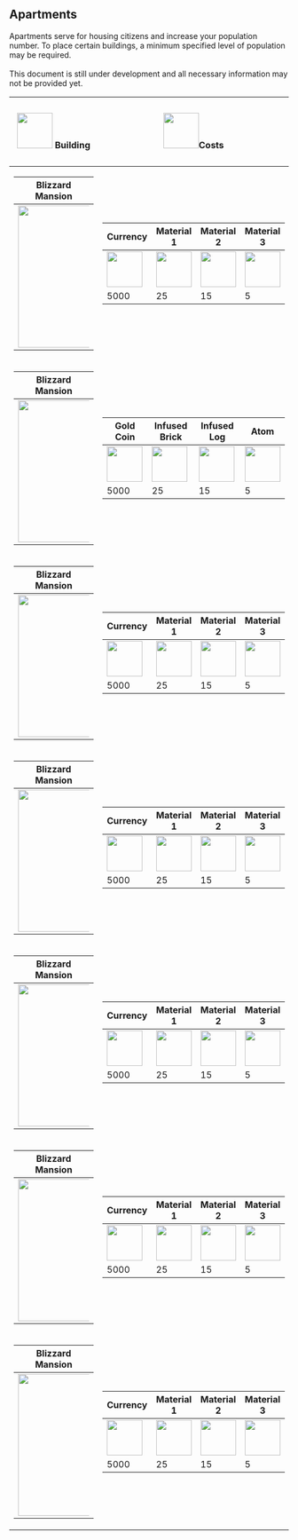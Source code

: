 ## Apartments
Apartments serve for housing citizens and increase your population number. To place certain buildings, a minimum specified level of population may be required.
<br>
<br>
This document is still under development and all necessary information may not be provided yet.

| <p align="center"><img src="\assets\images\icons\buildHammer.png" width="64" height="64"> Building</p> | <p align="center"><img src="\assets\images\icons\goldCoin.png" width="64" height="64">Costs</p> | <p align="center" style="width: 96px"><img src="\assets\images\icons\stopwatch.png" width="64" height="64">Build Time</p> | <p align="center" style="width: 96px"><img src="\assets\images\icons\sizeIcon.png" width="64" height="64">Size</p> | <p align="center" style="width: 96px"><img src="\assets\images\icons\vibeIcon.png" width="64" height="64">Vibe</p> |
|---------------------------------------------------------------------------------------------|---------------------------------------------------------------------------------------------|---------------------------------------------------------------------------------------------|---------------------------------------------------------------------------------------------|---------------------------------------------------------------------------------------------
| <table><thead><tr><th>Blizzard Mansion</th></tr></thead><tr><td><div style="width: 128px"><img src="\assets\images\buildings\blizzardMansion.png" width="256" height="256"></div></td></tr></table> | <table><thead><tr><th>Currency</th><th>Material 1</th><th>Material 2</th><th>Material 3</th></tr></thead><tr><td><img src="\assets\images\icons\goldCoin.png" width="64" height="64"></td><td><img src="\assets\images\items\infusedBrick.png" width="64" height="64"></td><td><img src="\assets\images\items\infusedLog.png" width="64" height="64"></td><td><img src="\assets\images\items\atom.png" width="64" height="64"></td></tr><tr><td>5000</td><td>25</td><td>15</td><td>5</td></tr></table> | 60 Seconds | 11x11 | 64 |
| <table><thead><tr><th>Blizzard Mansion</th></tr></thead><tr><td><div style="width: 128px"><img src="\assets\images\buildings\blizzardMansion.png" width="256" height="256"></div></td></tr></table> | <table><thead><tr><th>Gold Coin</th><th>Infused Brick</th><th>Infused Log</th><th>Atom</th></tr></thead><tr><td><img src="\assets\images\icons\goldCoin.png" width="64" height="64"></td><td><img src="\assets\images\items\infusedBrick.png" width="64" height="64"></td><td><img src="\assets\images\items\infusedLog.png" width="64" height="64"></td><td><img src="\assets\images\items\atom.png" width="64" height="64"></td></tr><tr><td>5000</td><td>25</td><td>15</td><td>5</td></tr></table> | 60 Seconds | 11x11 | 64 |
| <table><thead><tr><th>Blizzard Mansion</th></tr></thead><tr><td><div style="width: 128px"><img src="\assets\images\buildings\blizzardMansion.png" width="256" height="256"></div></td></tr></table> | <table><thead><tr><th>Currency</th><th>Material 1</th><th>Material 2</th><th>Material 3</th></tr></thead><tr><td><img src="\assets\images\icons\goldCoin.png" width="64" height="64"></td><td><img src="\assets\images\items\infusedBrick.png" width="64" height="64"></td><td><img src="\assets\images\items\infusedLog.png" width="64" height="64"></td><td><img src="\assets\images\items\atom.png" width="64" height="64"></td></tr><tr><td>5000</td><td>25</td><td>15</td><td>5</td></tr></table> | 60 Seconds | 11x11 | 64 |
| <table><thead><tr><th>Blizzard Mansion</th></tr></thead><tr><td><div style="width: 128px"><img src="\assets\images\buildings\blizzardMansion.png" width="256" height="256"></div></td></tr></table> | <table><thead><tr><th>Currency</th><th>Material 1</th><th>Material 2</th><th>Material 3</th></tr></thead><tr><td><img src="\assets\images\icons\goldCoin.png" width="64" height="64"></td><td><img src="\assets\images\items\infusedBrick.png" width="64" height="64"></td><td><img src="\assets\images\items\infusedLog.png" width="64" height="64"></td><td><img src="\assets\images\items\atom.png" width="64" height="64"></td></tr><tr><td>5000</td><td>25</td><td>15</td><td>5</td></tr></table> | 60 Seconds | 11x11 | 64 |
| <table><thead><tr><th>Blizzard Mansion</th></tr></thead><tr><td><div style="width: 128px"><img src="\assets\images\buildings\blizzardMansion.png" width="256" height="256"></div></td></tr></table> | <table><thead><tr><th>Currency</th><th>Material 1</th><th>Material 2</th><th>Material 3</th></tr></thead><tr><td><img src="\assets\images\icons\goldCoin.png" width="64" height="64"></td><td><img src="\assets\images\items\infusedBrick.png" width="64" height="64"></td><td><img src="\assets\images\items\infusedLog.png" width="64" height="64"></td><td><img src="\assets\images\items\atom.png" width="64" height="64"></td></tr><tr><td>5000</td><td>25</td><td>15</td><td>5</td></tr></table> | 60 Seconds | 11x11 | 64 |
| <table><thead><tr><th>Blizzard Mansion</th></tr></thead><tr><td><div style="width: 128px"><img src="\assets\images\buildings\blizzardMansion.png" width="256" height="256"></div></td></tr></table> | <table><thead><tr><th>Currency</th><th>Material 1</th><th>Material 2</th><th>Material 3</th></tr></thead><tr><td><img src="\assets\images\icons\goldCoin.png" width="64" height="64"></td><td><img src="\assets\images\items\infusedBrick.png" width="64" height="64"></td><td><img src="\assets\images\items\infusedLog.png" width="64" height="64"></td><td><img src="\assets\images\items\atom.png" width="64" height="64"></td></tr><tr><td>5000</td><td>25</td><td>15</td><td>5</td></tr></table> | 60 Seconds | 11x11 | 64 |
| <table><thead><tr><th>Blizzard Mansion</th></tr></thead><tr><td><div style="width: 128px"><img src="\assets\images\buildings\blizzardMansion.png" width="256" height="256"></div></td></tr></table> | <table><thead><tr><th>Currency</th><th>Material 1</th><th>Material 2</th><th>Material 3</th></tr></thead><tr><td><img src="\assets\images\icons\goldCoin.png" width="64" height="64"></td><td><img src="\assets\images\items\infusedBrick.png" width="64" height="64"></td><td><img src="\assets\images\items\infusedLog.png" width="64" height="64"></td><td><img src="\assets\images\items\atom.png" width="64" height="64"></td></tr><tr><td>5000</td><td>25</td><td>15</td><td>5</td></tr></table> | 60 Seconds | 11x11 | 64 |